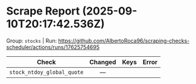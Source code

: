 # Scrape Report (2025-09-10T20:17:42.536Z)

Group: `stocks`  |  Run: https://github.com/AlbertoRoca96/scraping-checks-scheduler/actions/runs/17625754695

| Check | Changed | Keys | Error |
|---|:---:|:--|:--|
| `stock_ntdoy_global_quote` | — |  |  |
